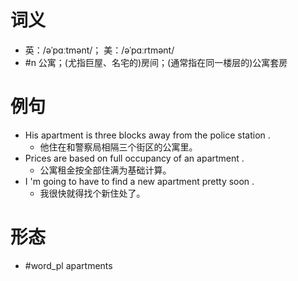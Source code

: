 # 词义
- 英：/əˈpɑːtmənt/； 美：/əˈpɑːrtmənt/
- #n 公寓；(尤指巨屋、名宅的)房间；(通常指在同一楼层的)公寓套房
# 例句
- His apartment is three blocks away from the police station .
	- 他住在和警察局相隔三个街区的公寓里。
- Prices are based on full occupancy of an apartment .
	- 公寓租金按全部住满为基础计算。
- I 'm going to have to find a new apartment pretty soon .
	- 我很快就得找个新住处了。
# 形态
- #word_pl apartments
